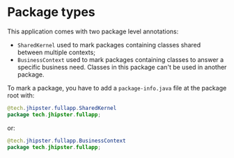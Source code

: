 # Package types

This application comes with two package level annotations:

* `SharedKernel` used to mark packages containing classes shared between multiple contexts;
* `BusinessContext` used to mark packages containing classes to answer a specific business need. Classes in this package can't be used in another package.

To mark a package, you have to add a `package-info.java` file at the package root with:

```java
@tech.jhipster.fullapp.SharedKernel
package tech.jhipster.fullapp;
```

or:

```java
@tech.jhipster.fullapp.BusinessContext
package tech.jhipster.fullapp;
```
